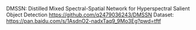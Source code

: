 DMSSN: Distilled Mixed Spectral-Spatial Network for Hyperspectral Salient Object Detection
https://github.com/q2479036243/DMSSN
Dataset: https://pan.baidu.com/s/1AsdnO2-nadxTaq9_9Mo3Eg?pwd=tftf
